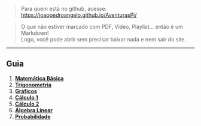 > Para quem está no github, acesse: https://joaopedroangelo.github.io/AventurasPi/

> O que não estiver marcado com PDF, Vídeo, Playlist... então é um Markdown!<br>
> Logo, você pode abrir sem precisar baixar nada e nem sair do site.

---
## Guia

1. [**Matemática Básica**](/algebra/README.md)
2. [**Trigonometria**](/trigonometria/trigonometriaParaCalculo.md)
3. [**Gráficos**](/graficos/graficosFuncoes.md)
4. [**Cálculo 1**](/calculo1/README.md)
5. [**Cálculo 2**](/calculo2/README.md)
6. [**Álgebra Linear**](/linear/README.md)
7. [**Probabilidade**](/probabilidade/README.md)
